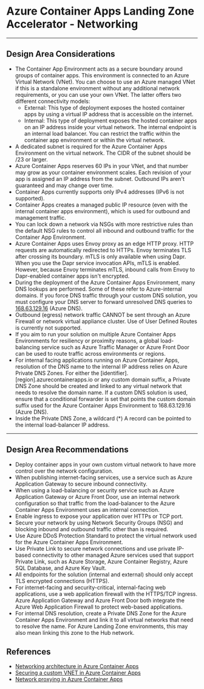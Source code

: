 # Azure Container Apps Landing Zone Accelerator - Networking

---
## Design Area Considerations

* The Container App Environment acts as a secure boundary around groups of container apps. This environment is connected to an Azure Virtual Network (VNet). You can choose to use an Azure managed VNet if this is a standalone environment without any additional network requirements, or you can use your own VNet. The latter offers two different connectivity models:
  * External: This type of deployment exposes the hosted container apps by using a virtual IP address that is accessible on the internet. 
  * Internal: This type of deployment exposes the hosted container apps on an IP address inside your virtual network. The internal endpoint is an internal load balancer. You can restrict the traffic within the container app environment or within the virtual network.
* A dedicated subnet is required for the Azure Container Apps Environment on the virtual network. The CIDR of the subnet should be /23 or larger.
* Azure Container Apps reserves 60 IPs in your VNet, and that number may grow as your container environment scales. Each revision of your app is assigned an IP address from the subnet. Outbound IPs aren't guaranteed and may change over time.
* Container Apps currently supports only IPv4 addresses (IPv6 is not supported).
* Container Apps creates a managed public IP resource (even with the internal container apps environment), which is used for outbound and management traffic. 
* You can lock down a network via NSGs with more restrictive rules than the default NSG rules to control all inbound and outbound traffic for the Container App Environment.
* Azure Container Apps uses Envoy proxy as an edge HTTP proxy. HTTP requests are automatically redirected to HTTPs. Envoy terminates TLS after crossing its boundary. mTLS is only available when using Dapr. When you use the Dapr service invocation APIs, mTLS is enabled. However, because Envoy terminates mTLS, inbound calls from Envoy to Dapr-enabled container apps isn't encrypted.
* During the deployment of the Azure Container Apps Environment, many DNS lookups are performed. Some of these refer to Azure-internal domains. If you force DNS traffic through your custom DNS solution, you must configure your DNS server to forward unresolved DNS queries to [168.63.129.16](https://learn.microsoft.com/azure/virtual-network/what-is-ip-address-168-63-129-16) (Azure DNS).
* Outbound (egress) network traffic CANNOT be sent through an Azure Firewall or network virtual appliance cluster. Use of User Defined Routes is currently not supported.
* If you aim to run your solution on multiple Azure Container Apps Environments for resiliency or proximity reasons, a global load-balancing service such as Azure Traffic Manager or Azure Front Door can be used to route traffic across environments or regions.
* For internal facing applications running on Azure Container Apps, resolution of the DNS name to the internal IP address relies on Azure Private DNS Zones. For either the [identifier].[region].azurecontainerapps.io or any custom domain suffix, a Private DNS Zone should be created and linked to any virtual network that needs to resolve the domain name. If a custom DNS solution is used, ensure that a conditional forwarder is set that points the custom domain suffix used for the Azure Container Apps Environment to 168.63.129.16 (Azure DNS).
* Inside the Private DNS Zone, a wildcard (*) A record can be pointed to the internal load-balancer IP address. 
  
---
## Design Area Recommendations
  
* Deploy container apps in your own custom virtual network to have more control over the network configuration.
* When publishing internet-facing services, use a service such as Azure Application Gateway to secure inbound connectivity.
* When using a load-balancing or security service such as Azure Application Gateway or Azure Front Door, use an internal network configuration so that traffic from the load-balancer to the Azure Container Apps Environment uses an internal connection. 
* Enable ingress to expose your application over HTTPs or TCP port.
* Secure your network by using Network Security Groups (NSG) and blocking inbound and outbound traffic other than is required.
* Use Azure DDoS Protection Standard to protect the virtual network used for the Azure Container Apps Environment.
* Use Private Link to secure network connections and use private IP-based connectivity to other managed Azure services used that support Private Link, such as Azure Storage, Azure Container Registry, Azure SQL Database, and Azure Key Vault.
* All endpoints for the solution (internal and external) should only accept TLS encrypted connections (HTTPS).
* For internet-facing and security-critical, internal-facing web applications, use a web application firewall with the HTTPS/TCP ingress. Azure Application Gateway and Azure Front Door both integrate the Azure Web Application Firewall to protect web-based applications.
* For internal DNS resolution, create a Private DNS Zone for the Azure Container Apps Environment and link it to all virtual networks that need to resolve the name. For Azure Landing Zone environments, this may also mean linking this zone to the Hub network.
   
## References

- [Networking architecture in Azure Container Apps](https://learn.microsoft.com/azure/container-apps/networking)
- [Securing a custom VNET in Azure Container Apps](https://learn.microsoft.com/azure/container-apps/firewall-integration)
- [Network proxying in Azure Container Apps](https://learn.microsoft.com/azure/container-apps/network-proxy)
  
